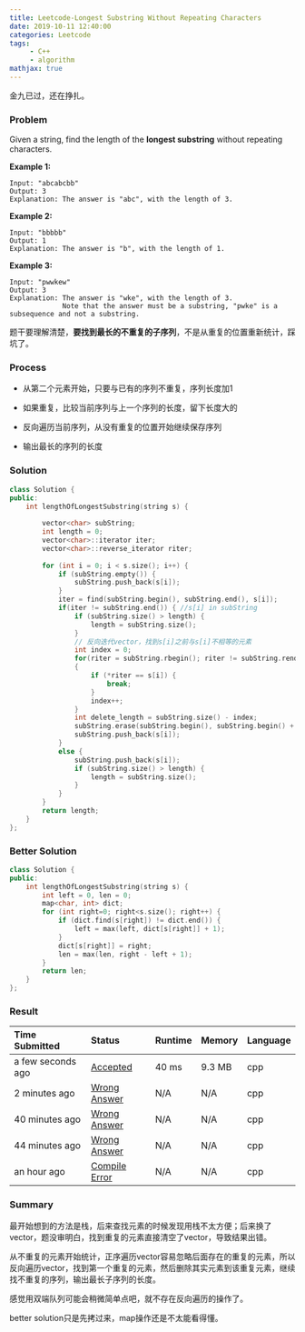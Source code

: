 ```yaml
---
title: Leetcode-Longest Substring Without Repeating Characters
date: 2019-10-11 12:40:00
categories: Leetcode
tags:
     - C++
     - algorithm
mathjax: true
---
```


金九已过，还在挣扎。

<!-- more -->

### Problem

Given a string, find the length of the **longest substring** without repeating characters.

**Example 1:**

```
Input: "abcabcbb"
Output: 3 
Explanation: The answer is "abc", with the length of 3. 
```

**Example 2:**

```
Input: "bbbbb"
Output: 1
Explanation: The answer is "b", with the length of 1.
```

**Example 3:**

```
Input: "pwwkew"
Output: 3
Explanation: The answer is "wke", with the length of 3. 
             Note that the answer must be a substring, "pwke" is a subsequence and not a substring.
```

题干要理解清楚，**要找到最长的不重复的子序列**，不是从重复的位置重新统计，踩坑了。

### Process

+ 从第二个元素开始，只要与已有的序列不重复，序列长度加1

+ 如果重复，比较当前序列与上一个序列的长度，留下长度大的
+ 反向遍历当前序列，从没有重复的位置开始继续保存序列
+ 输出最长的序列的长度

### Solution

```c++
class Solution {
public:
    int lengthOfLongestSubstring(string s) {
        
        vector<char> subString;
        int length = 0;
        vector<char>::iterator iter;
        vector<char>::reverse_iterator riter;
        
        for (int i = 0; i < s.size(); i++) {
            if (subString.empty()) {
                subString.push_back(s[i]);
            }
            iter = find(subString.begin(), subString.end(), s[i]);
            if(iter != subString.end()) { //s[i] in subString
                if (subString.size() > length) {
                    length = subString.size();
                }
                // 反向迭代vector，找到s[i]之前与s[i]不相等的元素
                int index = 0;
                for(riter = subString.rbegin(); riter != subString.rend();++riter)
                {
                    if (*riter == s[i]) {
                        break;
                    } 
                    index++;
                }
                int delete_length = subString.size() - index;
                subString.erase(subString.begin(), subString.begin() + delete_length);
                subString.push_back(s[i]);
            } 
            else {
                subString.push_back(s[i]);
                if (subString.size() > length) {
                    length = subString.size();
                }
            }
        }
        return length;
    }
};
```

### Better Solution

```C++
class Solution {
public:
    int lengthOfLongestSubstring(string s) {
        int left = 0, len = 0;
        map<char, int> dict;
        for (int right=0; right<s.size(); right++) {
            if (dict.find(s[right]) != dict.end()) {
                left = max(left, dict[s[right]] + 1);
            }
            dict[s[right]] = right;
            len = max(len, right - left + 1);
        }
        return len;
    }
};
```

### Result

| Time Submitted    | Status                                                       | Runtime | Memory | Language |
| :---------------- | :----------------------------------------------------------- | :------ | :----- | :------- |
| a few seconds ago | [Accepted](https://leetcode.com/submissions/detail/268837409/) | 40 ms   | 9.3 MB | cpp      |
| 2 minutes ago     | [Wrong Answer](https://leetcode.com/submissions/detail/268836788/) | N/A     | N/A    | cpp      |
| 40 minutes ago    | [Wrong Answer](https://leetcode.com/submissions/detail/268826526/) | N/A     | N/A    | cpp      |
| 44 minutes ago    | [Wrong Answer](https://leetcode.com/submissions/detail/268825655/) | N/A     | N/A    | cpp      |
| an hour ago       | [Compile Error](https://leetcode.com/submissions/detail/268812576/) | N/A     | N/A    | cpp      |

### Summary

最开始想到的方法是栈，后来查找元素的时候发现用栈不太方便；后来换了vector，题没审明白，找到重复的元素直接清空了vector，导致结果出错。

从不重复的元素开始统计，正序遍历vector容易忽略后面存在的重复的元素，所以反向遍历vector，找到第一个重复的元素，然后删除其实元素到该重复元素，继续找不重复的序列，输出最长子序列的长度。

感觉用双端队列可能会稍微简单点吧，就不存在反向遍历的操作了。

better solution只是先拷过来，map操作还是不太能看得懂。